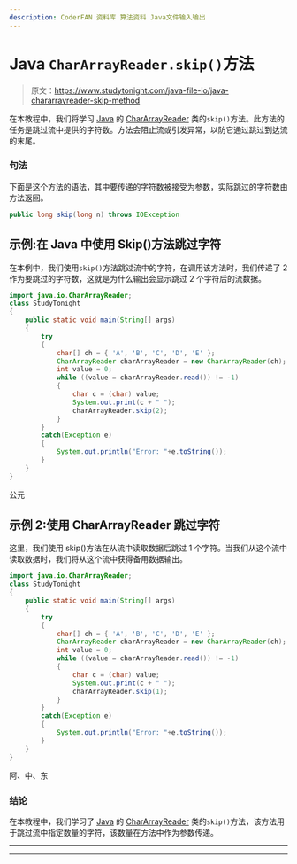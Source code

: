 ```yaml
---
description: CoderFAN 资料库 算法资料 Java文件输入输出
---
```


# Java `CharArrayReader.skip()`方法

> 原文：<https://www.studytonight.com/java-file-io/java-chararrayreader-skip-method>

在本教程中，我们将学习 [Java](https://www.studytonight.com/java/) 的 [CharArrayReader](https://www.studytonight.com/java-file-io/java-chararrayreader-class) 类的`skip()`方法。此方法的任务是跳过流中提供的字符数。方法会阻止流或引发异常，以防它通过跳过到达流的末尾。

### 句法

下面是这个方法的语法，其中要传递的字符数被接受为参数，实际跳过的字符数由方法返回。

```java
public long skip(long n) throws IOException 
```

## 示例:在 Java 中使用 Skip()方法跳过字符

在本例中，我们使用`skip()`方法跳过流中的字符，在调用该方法时，我们传递了 2 作为要跳过的字符数，这就是为什么输出会显示跳过 2 个字符后的流数据。

```java
import java.io.CharArrayReader;
class StudyTonight
{
	public static void main(String[] args)  
	{ 
		try
		{
			char[] ch = { 'A', 'B', 'C', 'D', 'E' };  
			CharArrayReader charArrayReader = new CharArrayReader(ch);  
			int value = 0;  
			while ((value = charArrayReader.read()) != -1) 
			{  
				char c = (char) value;  
				System.out.print(c + " ");  
				charArrayReader.skip(2);  
			}  
		}
		catch(Exception e)
		{
			System.out.println("Error: "+e.toString());
		}
	} 
}
```

公元

## 示例 2:使用 CharArrayReader 跳过字符

这里，我们使用 skip()方法在从流中读取数据后跳过 1 个字符。当我们从这个流中读取数据时，我们将从这个流中获得备用数据输出。

```java
import java.io.CharArrayReader;
class StudyTonight
{
	public static void main(String[] args)  
	{ 
		try
		{
			char[] ch = { 'A', 'B', 'C', 'D', 'E' };  
			CharArrayReader charArrayReader = new CharArrayReader(ch);  
			int value = 0;  
			while ((value = charArrayReader.read()) != -1) 
			{  
				char c = (char) value;  
				System.out.print(c + " ");  
				charArrayReader.skip(1);  
			}  
		}
		catch(Exception e)
		{
			System.out.println("Error: "+e.toString());
		}
	} 
}
```

阿、中、东

### 结论

在本教程中，我们学习了 [Java](https://www.studytonight.com/java/) 的 [CharArrayReader](https://www.studytonight.com/java-file-io/java-chararrayreader-class) 类的`skip()`方法，该方法用于跳过流中指定数量的字符，该数量在方法中作为参数传递。

* * *

* * *
